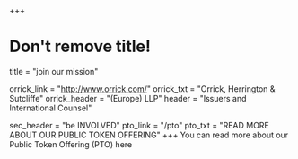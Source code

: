 +++
# Don't remove title!
title = "join our mission"

orrick_link = "http://www.orrick.com/"
orrick_txt = "Orrick, Herrington & Sutcliffe"
orrick_header = "(Europe) LLP"
header = "Issuers and International Counsel"

sec_header = "be INVOLVED"
pto_link = "/pto"
pto_txt = "READ MORE ABOUT OUR PUBLIC TOKEN OFFERING"
+++
You can read more about our Public Token Offering (PTO) here
